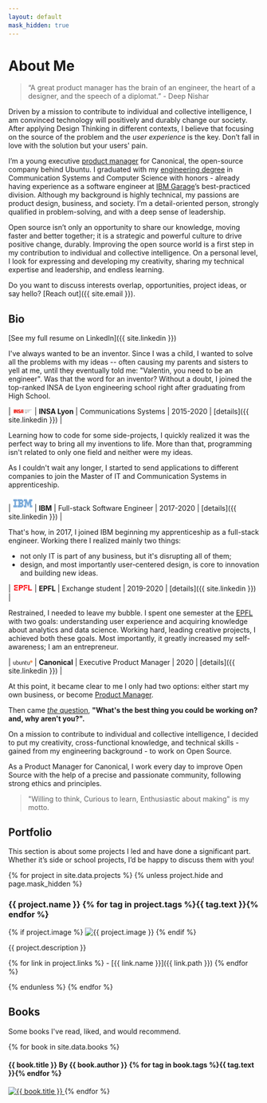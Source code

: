 ```yaml
---
layout: default
mask_hidden: true
---
```


# About Me

> “A great product manager has the brain of an engineer, the heart of a designer, and the speech of a diplomat.” - Deep Nishar

Driven by a mission to contribute to individual and collective intelligence, I am convinced technology will positively and durably change our society. After applying Design Thinking in different contexts, I believe that focusing on the source of the problem and the *user experience* is the key. Don’t fall in love with the solution but your users' pain.

I’m a young executive [product manager](https://www.quora.com/Why-do-engineers-become-product-managers/answer/Fareed-Mosavat?ch=3&share=5287df25&srid=3XLCB) for Canonical, the open-source company behind Ubuntu. I graduated with my [engineering degree](https://www.insa-lyon.fr/fr/formation/telecommunications-services-usages) in Communication Systems and Computer Science with honors - already having experience as a software engineer at [IBM Garage](https://www.ibm.com/cloud/architecture/careers)’s best-practiced division. Although my background is highly technical, my passions are product design, business, and society. I’m a detail-oriented person, strongly qualified in problem-solving, and with a deep sense of leadership.

Open source isn’t only an opportunity to share our knowledge, moving faster and better together; it is a strategic and powerful culture to drive positive change, durably. Improving the open source world is a first step in my contribution to individual and collective intelligence. On a personal level, I look for expressing and developing my creativity, sharing my technical expertise and leadership, and endless learning.

Do you want to discuss interests overlap, opportunities, project ideas, or say hello? [Reach out]({{ site.email }}).

## Bio
[See my full resume on LinkedIn]({{ site.linkedin }})

I've always wanted to be an inventor. Since I was a child, I wanted to solve all the problems with my ideas -- often causing my parents and sisters to yell at me, until they eventually told me: "Valentin, you need to be an engineer". Was that the word for an inventor? Without a doubt, I joined the top-ranked INSA de Lyon engineering school right after graduating from High School.

| <img src="/assets/img/logo-insa.png" alt="INSA Lyon" width="40"/> | **INSA Lyon** | Communications Systems | 2015-2020 | [details]({{ site.linkedin }}) |

Learning how to code for some side-projects, I quickly realized it was the perfect way to bring all my inventions to life. More than that, programming isn't related to only one field and neither were my ideas.

As I couldn't wait any longer, I started to send applications to different companies to join the Master of IT and Communication Systems in apprenticeship.

| <img src="/assets/img/logo-ibm.png" alt="IBM" width="40"/> | **IBM** | Full-stack Software Engineer | 2017-2020 | [details]({{ site.linkedin }}) |

That's how, in 2017, I joined IBM beginning my apprenticeship as a full-stack engineer.
Working there I realized mainly two things:
- not only IT is part of any business, but it's disrupting all of them;
- design, and most importantly user-centered design, is core to innovation and building new ideas.

| <img src="/assets/img/logo-epfl.png" alt="EPFL" width="40"/> | **EPFL** | Exchange student | 2019-2020 | [details]({{ site.linkedin }}) |

Restrained, I needed to leave my bubble. I spent one semester at the [EPFL](https://www.epfl.ch/schools/ic/communication-systems-msc/) with two goals: understanding user experience and acquiring knowledge about analytics and data science. Working hard, leading creative projects, I achieved both these goals. Most importantly, it greatly increased my self-awareness; I am an entrepreneur.

| <img src="/assets/img/logo-ubuntu.png" alt="Canonical" width="40"/> | **Canonical** | Executive Product Manager | 2020 | [details]({{ site.linkedin }}) |

At this point, it became clear to me I only had two options: either start my own business, or become [Product Manager](https://productcoalition.com/you-are-not-the-ceo-9f665d0e4a46).

Then came [*the* question](http://paulgraham.com/procrastination.html), **"What's the best thing you could be working on? and, why aren't you?".**

On a mission to contribute to individual and collective intelligence, I decided to put my creativity, cross-functional knowledge, and technical skills - gained from my engineering background - to work on Open Source.

As a Product Manager for Canonical, I work every day to improve Open Source with the help of a precise and passionate community, following strong ethics and principles.

> "Willing to think, Curious to learn, Enthusiastic about making" is my motto.

<!--
Minified version:
I've always wanted to be an inventor. Since I was a child, I wanted to solve all the problems with my ideas. Without any doubt, I joined the top-ranked INSA de Lyon engineering school right after graduating from High School.
Learning how to code for some side-projects, I quickly realized it was the perfect way to bring all my inventions to life. More than that, programming isn't related to only one field and neither were my ideas.
Willing to learn from the real world as soon as possible, I joined IBM in 2017 for a 3-year apprenticeship as a Full-Stack Software Engineer -- currently working in the IBM Garage for Cloud division.
After spending a semester at the EPFL studying user experience and data science, I came back with a new mindset: entrepreneur is the right word for inventor!
I'm determined about my next move: If you're looking for a Product Manager who's passionate, curious and motivated to learn; not only a thinker but a maker... let's chat and see how we are going to improve our world together!
-->

## Portfolio

This section is about some projects I led and have done a significant part.
Whether it’s side or school projects, I’d be happy to discuss them with you!

<!-- First one is the most recent active one.
Some of them link to a more detailed README, some are just a title and a short description... There's no ground rule! -->

{% for project in site.data.projects %}
{% unless project.hide and page.mask_hidden %}
### {{ project.name }} {% for tag in project.tags %}<span class="tag {{ tag.class }}">{{ tag.text }}</span>{% endfor %}

{% if project.image %}
![{{ project.image }}](/assets/img/projects/{{project.image}})
{% endif %}

{{ project.description }}

{% for link in project.links %} - [{{ link.name }}]({{ link.path }})
{% endfor %}

{% endunless %}
{% endfor %}


<!-- ## Ideas
Some project ideas I had but I haven't done (yet). 

Work in progress... Coming soon! -->

## Books
Some books I've read, liked, and would recommend.

{% for book in site.data.books %}
#### {{ book.title }} <span class="author">By {{ book.author }}</span>  {% for tag in book.tags %}<span class="tag {{ tag.class }}">{{ tag.text }}</span>{% endfor %}

<a href="{{ book.link }}" target="_blank">
<img class="book" src="/assets/img/books/{{ book.image }}" alt="{{ book.title }}" />
</a>
{% endfor %}
